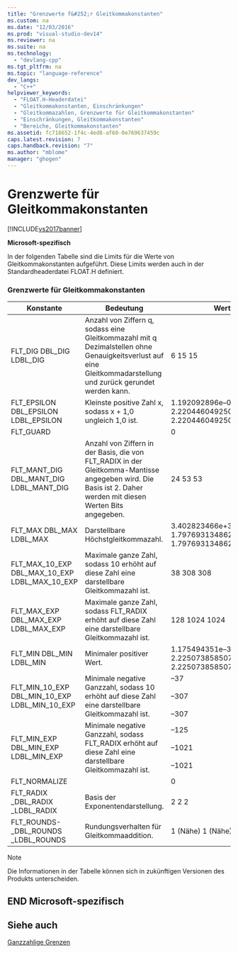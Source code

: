 ```yaml
---
title: "Grenzwerte f&#252;r Gleitkommakonstanten"
ms.custom: na
ms.date: "12/03/2016"
ms.prod: "visual-studio-dev14"
ms.reviewer: na
ms.suite: na
ms.technology: 
  - "devlang-cpp"
ms.tgt_pltfrm: na
ms.topic: "language-reference"
dev_langs: 
  - "C++"
helpviewer_keywords: 
  - "FLOAT.H-Headerdatei"
  - "Gleitkommakonstanten, Einschränkungen"
  - "Gleitkommazahlen, Grenzwerte für Gleitkommakonstanten"
  - "Einschränkungen, Gleitkommakonstanten"
  - "Bereiche, Gleitkommakonstanten"
ms.assetid: fc718652-1f4c-4ed8-af60-0e769637459c
caps.latest.revision: 7
caps.handback.revision: "7"
ms.author: "mblome"
manager: "ghogen"
---
```

# Grenzwerte f&#252;r Gleitkommakonstanten
[!INCLUDE[vs2017banner](../assembler/inline/includes/vs2017banner.md)]

**Microsoft\-spezifisch**  
  
 In der folgenden Tabelle sind die Limits für die Werte von Gleitkommakonstanten aufgeführt.  Diese Limits werden auch in der Standardheaderdatei FLOAT.H definiert.  
  
### Grenzwerte für Gleitkommakonstanten  
  
|Konstante|Bedeutung|Wert|  
|---------------|---------------|----------|  
|FLT\_DIG DBL\_DIG LDBL\_DIG|Anzahl von Ziffern q, sodass eine Gleitkommazahl mit q Dezimalstellen ohne Genauigkeitsverlust auf eine Gleitkommadarstellung und zurück gerundet werden kann.|6 15 15|  
|FLT\_EPSILON DBL\_EPSILON LDBL\_EPSILON|Kleinste positive Zahl x, sodass x \+ 1,0 ungleich 1,0 ist.|1.192092896e–07F 2.2204460492503131e–016 2.2204460492503131e–016|  
|FLT\_GUARD||0|  
|FLT\_MANT\_DIG DBL\_MANT\_DIG LDBL\_MANT\_DIG|Anzahl von Ziffern in der Basis, die von FLT\_RADIX in der Gleitkomma\-Mantisse angegeben wird.  Die Basis ist 2. Daher werden mit diesen Werten Bits angegeben.|24 53 53|  
|FLT\_MAX DBL\_MAX LDBL\_MAX|Darstellbare Höchstgleitkommazahl.|3.402823466e\+38F 1.7976931348623158e\+308 1.7976931348623158e\+308|  
|FLT\_MAX\_10\_EXP DBL\_MAX\_10\_EXP LDBL\_MAX\_10\_EXP|Maximale ganze Zahl, sodass 10 erhöht auf diese Zahl eine darstellbare Gleitkommazahl ist.|38 308 308|  
|FLT\_MAX\_EXP DBL\_MAX\_EXP LDBL\_MAX\_EXP|Maximale ganze Zahl, sodass FLT\_RADIX erhöht auf diese Zahl eine darstellbare Gleitkommazahl ist.|128 1024 1024|  
|FLT\_MIN DBL\_MIN LDBL\_MIN|Minimaler positiver Wert.|1.175494351e–38F 2.2250738585072014e–308 2.2250738585072014e–308|  
|FLT\_MIN\_10\_EXP DBL\_MIN\_10\_EXP LDBL\_MIN\_10\_EXP|Minimale negative Ganzzahl, sodass 10 erhöht auf diese Zahl eine darstellbare Gleitkommazahl ist.|–37<br /><br /> –307<br /><br /> –307|  
|FLT\_MIN\_EXP DBL\_MIN\_EXP LDBL\_MIN\_EXP|Minimale negative Ganzzahl, sodass FLT\_RADIX erhöht auf diese Zahl eine darstellbare Gleitkommazahl ist.|–125<br /><br /> –1021<br /><br /> –1021|  
|FLT\_NORMALIZE||0|  
|FLT\_RADIX \_DBL\_RADIX \_LDBL\_RADIX|Basis der Exponentendarstellung.|2 2 2|  
|FLT\_ROUNDS\-\_DBL\_ROUNDS \_LDBL\_ROUNDS|Rundungsverhalten für Gleitkommaaddition.|1 \(Nähe\) 1 \(Nähe\) 1 \(Nähe\)|  
  
> [!NOTE]
>  Die Informationen in der Tabelle können sich in zukünftigen Versionen des Produkts unterscheiden.  
  
## END Microsoft\-spezifisch  
  
## Siehe auch  
 [Ganzzahlige Grenzen](../cpp/integer-limits.md)